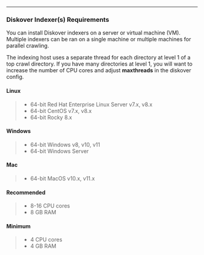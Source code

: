 ___
### Diskover Indexer(s) Requirements

You can install Diskover indexers on a server or virtual machine (VM). Multiple indexers can be ran on a single machine or multiple machines for parallel crawling.

The indexing host uses a separate thread for each directory at level 1 of a top crawl directory. If you have many directories at level 1, you will want to increase the number of CPU cores and adjust **maxthreads** in the diskover config.

#### Linux

>- 64-bit Red Hat Enterprise Linux Server v7.x, v8.x
>- 64-bit CentOS v7.x, v8.x
>- 64-bit Rocky 8.x

#### Windows

>- 64-bit Windows v8, v10, v11
>- 64-bit Windows Server

#### Mac

>- 64-bit MacOS v10.x, v11.x

#### Recommended

>- 8-16 CPU cores
>- 8 GB RAM

#### Minimum

>- 4 CPU cores
>- 4 GB RAM
